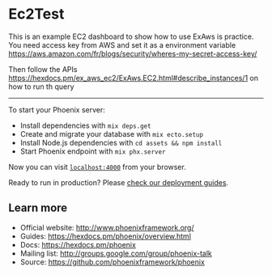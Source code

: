 # Ec2Test

This is an example EC2 dashboard to show how to use ExAws is practice.
You need access key from AWS and set it as a environment variable
https://aws.amazon.com/fr/blogs/security/wheres-my-secret-access-key/

Then follow the APIs https://hexdocs.pm/ex_aws_ec2/ExAws.EC2.html#describe_instances/1 
on how to run th query

----------

To start your Phoenix server:

  * Install dependencies with `mix deps.get`
  * Create and migrate your database with `mix ecto.setup`
  * Install Node.js dependencies with `cd assets && npm install`
  * Start Phoenix endpoint with `mix phx.server`

Now you can visit [`localhost:4000`](http://localhost:4000) from your browser.

Ready to run in production? Please [check our deployment guides](https://hexdocs.pm/phoenix/deployment.html).

## Learn more

  * Official website: http://www.phoenixframework.org/
  * Guides: https://hexdocs.pm/phoenix/overview.html
  * Docs: https://hexdocs.pm/phoenix
  * Mailing list: http://groups.google.com/group/phoenix-talk
  * Source: https://github.com/phoenixframework/phoenix
